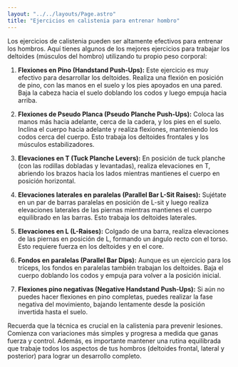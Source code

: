 ```yaml
---
layout: "../../layouts/Page.astro"
title: "Ejercicios en calistenia para entrenar hombro"
---
```

Los ejercicios de calistenia pueden ser altamente efectivos para entrenar los hombros. Aquí tienes algunos de los mejores ejercicios para trabajar los deltoides (músculos del hombro) utilizando tu propio peso corporal:

1. **Flexiones en Pino (Handstand Push-Ups):** Este ejercicio es muy efectivo para desarrollar los deltoides. Realiza una flexión en posición de pino, con las manos en el suelo y los pies apoyados en una pared. Baja la cabeza hacia el suelo doblando los codos y luego empuja hacia arriba.

2. **Flexiones de Pseudo Planca (Pseudo Planche Push-Ups):** Coloca las manos más hacia adelante, cerca de la cadera, y los pies en el suelo. Inclina el cuerpo hacia adelante y realiza flexiones, manteniendo los codos cerca del cuerpo. Esto trabaja los deltoides frontales y los músculos estabilizadores.

3. **Elevaciones en T (Tuck Planche Levers):** En posición de tuck planche (con las rodillas dobladas y levantadas), realiza elevaciones en T, abriendo los brazos hacia los lados mientras mantienes el cuerpo en posición horizontal.

4. **Elevaciones laterales en paralelas (Parallel Bar L-Sit Raises):** Sujétate en un par de barras paralelas en posición de L-sit y luego realiza elevaciones laterales de las piernas mientras mantienes el cuerpo equilibrado en las barras. Esto trabaja los deltoides laterales.

5. **Elevaciones en L (L-Raises):** Colgado de una barra, realiza elevaciones de las piernas en posición de L, formando un ángulo recto con el torso. Esto requiere fuerza en los deltoides y en el core.

6. **Fondos en paralelas (Parallel Bar Dips):** Aunque es un ejercicio para los tríceps, los fondos en paralelas también trabajan los deltoides. Baja el cuerpo doblando los codos y empuja para volver a la posición inicial.

7. **Flexiones pino negativas (Negative Handstand Push-Ups):** Si aún no puedes hacer flexiones en pino completas, puedes realizar la fase negativa del movimiento, bajando lentamente desde la posición invertida hasta el suelo.

Recuerda que la técnica es crucial en la calistenia para prevenir lesiones. Comienza con variaciones más simples y progresa a medida que ganas fuerza y control. Además, es importante mantener una rutina equilibrada que trabaje todos los aspectos de tus hombros (deltoides frontal, lateral y posterior) para lograr un desarrollo completo.